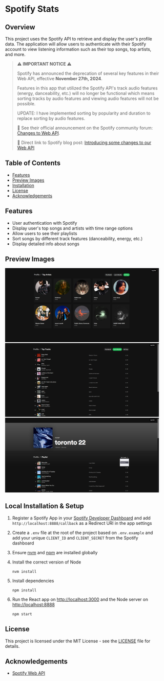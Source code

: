 # Spotify Stats

## Overview
This project uses the Spotify API to retrieve and display the user's profile data. The application will allow users to authenticate with their Spotify account to view listening information such as their top songs, top artists, and more.

> :warning: **IMPORTANT NOTICE** :warning:
>
> Spotify has announced the deprecation of several key features in their Web API, effective **November 27th, 2024**.
> 
> Features in this app that utilized the Spotify API's track audio features (energy, danceability, etc.) will no longer be functional
> which means sorting tracks by audio features and viewing audio features will not be possible.
>
> UPDATE: I have implemented sorting by popularity and duration to replace sorting by audio features.
> 
> :link: See their official announcement on the Spotify community forum: [Changes to Web API](https://community.spotify.com/t5/Spotify-for-Developers/Changes-to-Web-API/td-p/6540414).
>
> :link: Direct link to Spotify blog post: [Introducing some changes to our Web API](https://developer.spotify.com/blog/2024-11-27-changes-to-the-web-api)

## Table of Contents

- [Features](#features)
- [Preview Images](#preview-images)
- [Installation](#local-installation-&-setup)
- [License](#license)
- [Acknowledgements](#acknowledgements)

## Features
- User authentication with Spotify
- Display user's top songs and artists with time range options
- Allow users to see their playlists
- Sort songs by different track features (danceability, energy, etc.)
- Display detailed info about songs

## Preview Images
![Top Artists Screenshot](/images/topartists.png)
![Top Tracks Screenshot](/images/toptracks.png)
![Playlist Screenshot](/images/playlist.png)

## Local Installation & Setup

1. Register a Spotify App in your [Spotify Developer Dashboard](https://developer.spotify.com/dashboard/) and add `http://localhost:8888/callback` as a Redirect URI in the app settings

2. Create a `.env` file at the root of the project based on `.env.example` and add your unique `CLIENT_ID` and `CLIENT_SECRET` from the Spotify dashboard

3. Ensure [nvm](https://github.com/nvm-sh/nvm) and [npm](https://www.npmjs.com/) are installed globally

4. Install the correct version of Node

    ```shell
    nvm install
    ```

5. Install dependencies

    ```shell
    npm install
    ```

6. Run the React app on <http://localhost:3000> and the Node server on <http://localhost:8888>

    ```shell
    npm start
    ```

## License
This project is licensed under the MIT License - see the [LICENSE](LICENSE) file for details.

## Acknowledgements
- [Spotify Web API](https://developer.spotify.com/documentation/web-api/)
